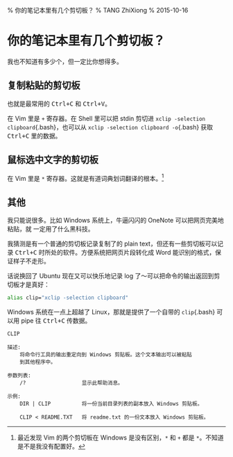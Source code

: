 % 你的笔记本里有几个剪切板？
% TANG ZhiXiong
% 2015-10-16

你的笔记本里有几个剪切板？
=========================

我也不知道有多少个，但一定比你想得多。

复制粘贴的剪切板
----------------

也就是最常用的 <kbd>Ctrl+C</kbd> 和 <kbd>Ctrl+V</kbd>。

在 Vim 里是 `+` 寄存器。在 Shell 里可以把 stdin 剪切进 `xclip -selection clipboard`{.bash}，也可以从 `xclip -selection clipboard -o`{.bash} 获取 <kbd>Ctrl+C</kbd> 里的数据。

鼠标选中文字的剪切板
--------------------

在 Vim 里是 `*` 寄存器。这就是有道词典划词翻译的根本。[^vimonwindows]

[^vimonwindows]: 最近发现 Vim 的两个剪切板在 Windows 是没有区别，`*` 和 `+` 都是 `*`。不知道是不是我没有配置好。

其他
----

我只能说很多。比如 Windows 系统上，牛逼闪闪的 OneNote 可以把网页完美地粘贴，就
一定用了什么黑科技。

我猜测是有一个普通的剪切板记录复制了的 plain text，但还有一些剪切板可以记录
<kbd>Ctrl+C</kbd> 时所处的软件。方便系统把网页片段转化成 Word 能识别的格式，保
证样子不走形。

话说换回了 Ubuntu 现在又可以快乐地记录 log 了～可以把命令的输出返回到剪切板才是真好：

```bash
alias clip="xclip -selection clipboard"
```

Windows 系统在一点上超越了 Linux，那就是提供了一个自带的 `clip`{.bash} 可以用 pipe 往 <kbd>Ctrl+C</kbd> 传数据。

```plain
CLIP

描述:
    将命令行工具的输出重定向到 Windows 剪贴板。这个文本输出可以被粘贴
    到其他程序中。

参数列表:
    /?                  显示此帮助消息。

示例:
    DIR | CLIP          将一份当前目录列表的副本放入 Windows 剪贴板。

    CLIP < README.TXT   将 readme.txt 的一份文本放入 Windows 剪贴板。
```

